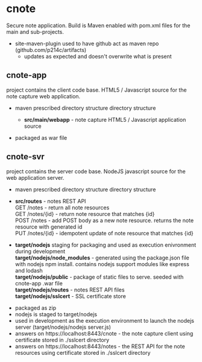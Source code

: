 cnote
=====

Secure note application. Build is Maven enabled with pom.xml files for the main and sub-projects.
* site-maven-plugin used to have github act as maven repo (github.com/p214c/artifacts)
  - updates as expected and doesn't overwrite what is present

cnote-app
---------
project contains the client code base. HTML5 / Javascript source for the note capture web application.

* maven prescribed directory structure directory structure
  - **src/main/webapp** - note capture HTML5 / Javascript application source

* packaged as war file

cnote-svr
---------
project contains the server code base. NodeJS javascript source for the web application server. 

* maven prescribed directory structure directory structure
 - **src/routes** - notes REST API  
   GET /notes - return all note resources  
   GET /notes/{id} - return note resource that matches {id}  
   POST /notes - add POST body as a new note resource. returns the note resource with generated id  
   PUT /notes/{id} - idempotent update of note resource that matches {id}  

 - **target/nodejs** staging for packaging and used as execution enivronment during development  
   **target/nodejs/node_modules** - generated using the package.json file with nodejs npm install. contains nodejs support modules like express and lodash  
   **target/nodejs/public** - package of static files to serve. seeded with cnote-app .war file  
   **target/nodejs/routes** - notes REST API files  
   **target/nodejs/sslcert** - SSL certificate store  

* packaged as zip
 * nodejs is staged to target/nodejs
  * used in development as the execution environment to launch the nodejs server (target/nodejs/nodejs server.js)
   * answers on https://localhost:8443/cnote - the note capture client using certificate stored in ./sslcert directory
   * answers on https://localhost:8443/notes - the REST API for the note resources using certificate stored in ./sslcert directory 
